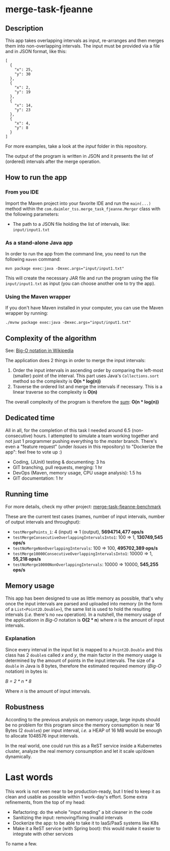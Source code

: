 # merge-task-fjeanne
## Description

This app takes overlapping intervals as input, re-arranges and then merges them into non-overlapping intervals. The input must be provided via a file and in JSON format, like this: 

```
[
  {
    "x": 25,
    "y": 30
  },
  {
    "x": 2,
    "y": 19
  },
  {
    "x": 14,
    "y": 23
  },
  {
    "x": 4,
    "y": 8
  }
]
```

For more examples, take a look at the _input_ folder in this repository.

The output of the program is written in JSON and it presents the list of (ordered) intervals after the merge operation.

## How to run the app
### From you IDE
Import the Maven project into your favorite IDE and run the `main(...)` method within the `com.daimler_tss.merge_task_fjeanne.Merger` class with the following parameters:
* The path to a JSON file holding the list of intervals, like: `input/input1.txt`

### As a stand-alone Java app
In order to run the app from the command line, you need to run the following `maven` command:

```
mvn package exec:java -Dexec.args="input/input1.txt"
```
This will create the necessary JAR file and run the program using the file `input/input1.txt` as input (you can choose another one to try the app).

### Using the Maven wrapper
If you don't have Maven installed in your computer, you can use the Maven wrapper by running:
```
./mvnw package exec:java -Dexec.args="input/input1.txt"
```

## Complexity of the algorithm
See: [Big-O notation in Wikipedia](https://en.wikipedia.org/wiki/Big_O_notation)

The application does 2 things in order to merge the input intervals:
1. Order the input intervals in ascending order by comparing the left-most (smaller) point of the interval. This part uses Java's `Collections.sort` method so the complexity is **O(n * log(n))**
2. Traverse the ordered list and merge the intervals if necessary. This is a linear traverse so the complexity is **O(n)**

The overall complexity of the program is therefore the [sum](https://en.wikipedia.org/wiki/Big_O_notation#Sum): **O(n * log(n))**

## Dedicated time
All in all, for the completion of this task I needed around 6.5 (non-consecutive) hours. I attempted to simulate a team working together and not just 1 programmer pushing everything to the _master_ branch. There's even a "feature request" (under _Issues_ in this repository) to "Dockerize the app": feel free to vote up :) 

* Coding, (JUnit) testing & documenting: 3 hs
* GIT branching, pull requests, merging: 1 hr
* DevOps (Maven, memory usage, CPU usage analysis): 1.5 hs
* GIT documentation: 1 hr

## Running time
For more details, check my other project: [merge-task-fjeanne-benchmark](https://github.com/fedejeanne/merge-task-fjeanne-benchmark#current-results)

These are the current test cases (names, number of input intervals, number of output intervals and throughput):

* `testMergePoints_1`: 4 (input) => 1 (output), **5694714,477 ops/s**
* `testMergeConsecutiveOverlappingIntervalsInto1`: 100 => 1, **130749,545 ops/s**
* `testNoMergeNonOverlappingIntervals`: 100 => 100, **495702,389 ops/s**
* `testMerge10000ConsecutiveOverlappingIntervalsInto1`: 10000 => 1, **55,218 ops/s**
* `testNoMerge10000NonOverlappingIntervals`: 10000 => 10000, **545,255 ops/s**

## Memory usage
This app has been designed to use as little memory as possible, that's why once the input intervals are parsed and uploaded into memory (in the form of a `List<Point2D.Double>`), the same list is used to hold the resulting intervals (_i.e._ there's no `new` operation).
In a nutshell, the memory usage of the applicationn in _Big-O_ notation is **O(2 * n**) where _n_ is the amount of input intervals.

### Explanation
Since every interval in the input list is mapped to a `Point2D.Double` and this class has 2 `double`s called _x_ and _y_, the main factor in the memory usage is determined by the amount of points in the input intervals.
The size of a `double` in Java is 8 bytes, therefore the estimated required memory (_Big-O_ notation) in bytes is: 

_B = 2 * n * 8_

Where _n_ is the amount of input intervals.

## Robustness
According to the previous analysis on memory usage, large inputs should be no problem for this program since the memory consumption is near 16 Bytes (2 `double`s) per input interval, _i.e._ a HEAP of 16 MB would be enough to allocate 1048576 input intervals.

In the real world, one could run this as a ReST service inside a Kubernetes cluster, analyze the real memory consumption and let it scale up/down dynamically.

# Last words
This work is not even near to be production-ready, but I tried to keep it as clean and usable as possible within 1 work-day's effort. Some extra refinements, from the top of my head:

* Refactoring: do the whole "input reading" a bit cleaner in the code
* Sanitizing the input: removing/fixing invalid intervals
* Dockerize the app: to be able to take it to IaaS/PaaS systems like K8s
* Make it a ReST service (with Spring boot): this would make it easier to integrate with other services

To name a few.
